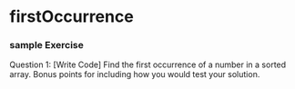 # firstOccurrence
### sample Exercise

Question 1: [Write Code] Find the first occurrence of a number in a sorted array. Bonus points for including how you would test your solution.
